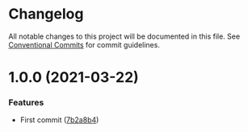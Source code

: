 # Changelog

All notable changes to this project will be documented in this file. See
[Conventional Commits](https://conventionalcommits.org) for commit guidelines.

# 1.0.0 (2021-03-22)


### Features

* First commit ([7b2a8b4](https://github.com/cobraz/jsonschema-to-runtypes/commit/7b2a8b4470c188848aff5db2caf4bf2238257079))
